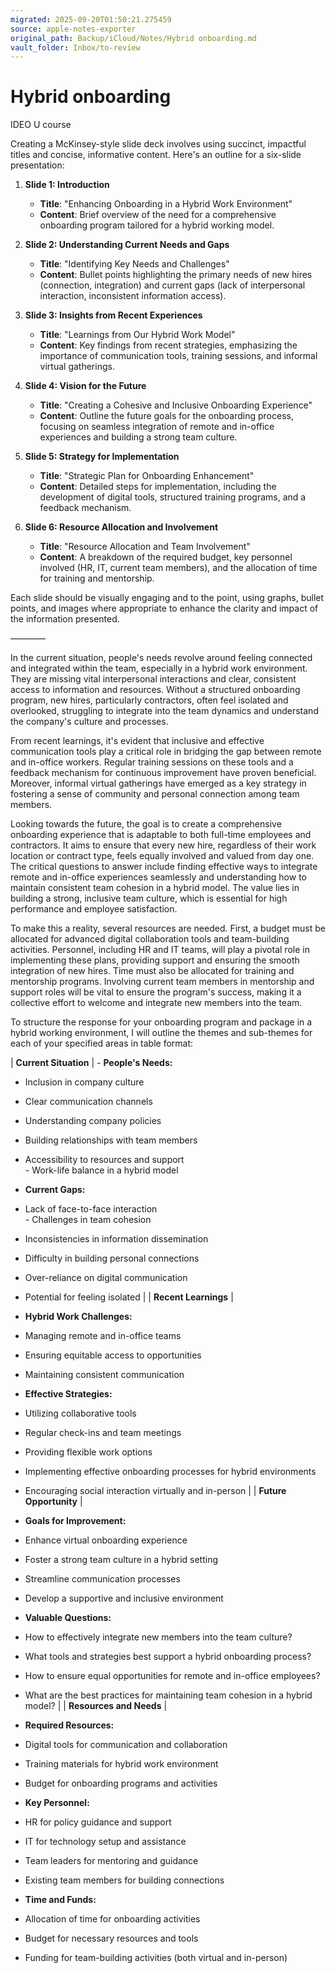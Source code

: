 ```yaml
---
migrated: 2025-09-20T01:50:21.275459
source: apple-notes-exporter
original_path: Backup/iCloud/Notes/Hybrid onboarding.md
vault_folder: Inbox/to-review
---
```

# Hybrid onboarding 

IDEO U course 

Creating a McKinsey-style slide deck involves using succinct, impactful titles and concise, informative content. Here's an outline for a six-slide presentation:

1. **Slide 1: Introduction**
   - **Title**: "Enhancing Onboarding in a Hybrid Work Environment"
   - **Content**: Brief overview of the need for a comprehensive onboarding program tailored for a hybrid working model.

2. **Slide 2: Understanding Current Needs and Gaps**
   - **Title**: "Identifying Key Needs and Challenges"
   - **Content**: Bullet points highlighting the primary needs of new hires (connection, integration) and current gaps (lack of interpersonal interaction, inconsistent information access).

3. **Slide 3: Insights from Recent Experiences**
   - **Title**: "Learnings from Our Hybrid Work Model"
   - **Content**: Key findings from recent strategies, emphasizing the importance of communication tools, training sessions, and informal virtual gatherings.

4. **Slide 4: Vision for the Future**
   - **Title**: "Creating a Cohesive and Inclusive Onboarding Experience"
   - **Content**: Outline the future goals for the onboarding process, focusing on seamless integration of remote and in-office experiences and building a strong team culture.

5. **Slide 5: Strategy for Implementation**
   - **Title**: "Strategic Plan for Onboarding Enhancement"
   - **Content**: Detailed steps for implementation, including the development of digital tools, structured training programs, and a feedback mechanism.

6. **Slide 6: Resource Allocation and Involvement**
   - **Title**: "Resource Allocation and Team Involvement"
   - **Content**: A breakdown of the required budget, key personnel involved (HR, IT, current team members), and the allocation of time for training and mentorship.

Each slide should be visually engaging and to the point, using graphs, bullet points, and images where appropriate to enhance the clarity and impact of the information presented.

————

In the current situation, people's needs revolve around feeling connected and integrated within the team, especially in a hybrid work environment. They are missing vital interpersonal interactions and clear, consistent access to information and resources. Without a structured onboarding program, new hires, particularly contractors, often feel isolated and overlooked, struggling to integrate into the team dynamics and understand the company's culture and processes.

From recent learnings, it's evident that inclusive and effective communication tools play a critical role in bridging the gap between remote and in-office workers. Regular training sessions on these tools and a feedback mechanism for continuous improvement have proven beneficial. Moreover, informal virtual gatherings have emerged as a key strategy in fostering a sense of community and personal connection among team members.

Looking towards the future, the goal is to create a comprehensive onboarding experience that is adaptable to both full-time employees and contractors. It aims to ensure that every new hire, regardless of their work location or contract type, feels equally involved and valued from day one. The critical questions to answer include finding effective ways to integrate remote and in-office experiences seamlessly and understanding how to maintain consistent team cohesion in a hybrid model. The value lies in building a strong, inclusive team culture, which is essential for high performance and employee satisfaction.

To make this a reality, several resources are needed. First, a budget must be allocated for advanced digital collaboration tools and team-building activities. Personnel, including HR and IT teams, will play a pivotal role in implementing these plans, providing support and ensuring the smooth integration of new hires. Time must also be allocated for training and mentorship programs. Involving current team members in mentorship and support roles will be vital to ensure the program's success, making it a collective effort to welcome and integrate new members into the team.

To structure the response for your onboarding program and package in a hybrid working environment, I will outline the themes and sub-themes for each of your specified areas in table format:

| **Current Situation**      | - 
**People's Needs:** <br>  
- Inclusion in company culture <br>  
- Clear communication channels <br>  
- Understanding company policies <br>  
- Building relationships with team members <br>  
- Accessibility to resources and support <br>  - Work-life balance in a hybrid model <br> 
- **Current Gaps:** <br>  
- Lack of face-to-face interaction <br>  - Challenges in team cohesion <br>  
- Inconsistencies in information dissemination <br>  
- Difficulty in building personal connections <br>  
- Over-reliance on digital communication <br>  
- Potential for feeling isolated |
| **Recent Learnings**       | 

- **Hybrid Work Challenges:** <br>  
- Managing remote and in-office teams <br>  
- Ensuring equitable access to opportunities <br>  
- Maintaining consistent communication <br> 

- **Effective Strategies:** <br>  
- Utilizing collaborative tools <br>  
- Regular check-ins and team meetings <br>  
- Providing flexible work options <br>  
- Implementing effective onboarding processes for hybrid environments <br>  
- Encouraging social interaction virtually and in-person                                                                                                                                                                                                       |
| **Future Opportunity**     | 
- **Goals for Improvement:** <br>  
- Enhance virtual onboarding experience <br>  
- Foster a strong team culture in a hybrid setting <br>  
- Streamline communication processes <br>  
- Develop a supportive and inclusive environment <br> 

- **Valuable Questions:** <br>  
- How to effectively integrate new members into the team culture? <br>  
- What tools and strategies best support a hybrid onboarding process? <br>  
- How to ensure equal opportunities for remote and in-office employees? <br>  
- What are the best practices for maintaining team cohesion in a hybrid model?                                                           |
| **Resources and Needs**    | 
- **Required Resources:** <br>  
- Digital tools for communication and collaboration <br>  
- Training materials for hybrid work environment <br>  
- Budget for onboarding programs and activities <br> 

- **Key Personnel:** <br>  
- HR for policy guidance and support <br>  
- IT for technology setup and assistance <br>  
- Team leaders for mentoring and guidance <br>  
- Existing team members for building connections <br> 

- **Time and Funds:** <br>  
- Allocation of time for onboarding activities <br>  
- Budget for necessary resources and tools <br>  
- Funding for team-building activities (both virtual and in-person)                               

